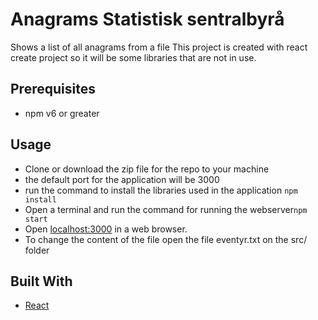 # Anagrams Statistisk sentralbyrå 
Shows a list of all anagrams from a file
This project is created with react create project so it will be some libraries that are not in use.
 ## Prerequisites
 * npm v6 or greater
 
 ## Usage
 * Clone or download the zip file for the repo to your machine
 * the default port for the application will be 3000
 * run the command to install the libraries used in the application 
 `npm install`
 * Open a terminal and run the command for running the webserver`npm start`
 * Open  [localhost:3000](https://localhost:3000/webapp) in a web browser.
 * To change the content of the file open the file eventyr.txt on the src/ folder
 ## Built With
 * [React](https://reactjs.org/)
 